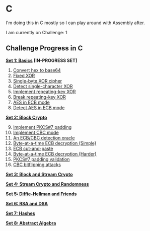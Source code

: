 # C

I'm doing this in C mostly so I can play around with Assembly after.

I am currently on Challenge: 1

## Challenge Progress in C

[**Set 1: Basics**](https://cryptopals.com/sets/1) **[IN-PROGRESS SET]**
1. [Convert hex to base64](https://cryptopals.com/sets/1/challenges/1)
2. [Fixed XOR](https://cryptopals.com/sets/1/challenges/2)
3. [Single-byte XOR cipher](https://cryptopals.com/sets/1/challenges/3)
4. [Detect single-character XOR](https://cryptopals.com/sets/1/challenges/4)
5. [Implement repeating-key XOR](https://cryptopals.com/sets/1/challenges/5)
6. [Break repeating-key XOR](https://cryptopals.com/sets/1/challenges/6)
7. [AES in ECB mode](https://cryptopals.com/sets/1/challenges/7)
8. [Detect AES in ECB mode](https://cryptopals.com/sets/1/challenges/8)

[**Set 2: Block Crypto**](https://cryptopals.com/sets/2)

9. [Implement PKCS#7 padding](https://cryptopals.com/sets/2/challenges/9)
10. [Implement CBC mode](https://cryptopals.com/sets/2/challenges/10)
11. [An ECB/CBC detection oracle](https://cryptopals.com/sets/2/challenges/11)
12. [Byte-at-a-time ECB decryption (Simple)](https://cryptopals.com/sets/2/challenges/12)
13. [ECB cut-and-paste](https://cryptopals.com/sets/2/challenges/13)
14. [Byte-at-a-time ECB decryption (Harder)](https://cryptopals.com/sets/2/challenges/14)
15. [PKCS#7 padding validation](https://cryptopals.com/sets/2/challenges/15)
16. [CBC bitflipping attacks](https://cryptopals.com/sets/2/challenges/16)

[**Set 3: Block and Stream Crypto**](https://cryptopals.com/sets/3)

[**Set 4: Stream Crypto and Randomness**](https://cryptopals.com/sets/4)

[**Set 5: Diffie-Hellman and Friends**](https://cryptopals.com/sets/5)

[**Set 6: RSA and DSA**](https://cryptopals.com/sets/6)

[**Set 7: Hashes**](https://cryptopals.com/sets/7)

[**Set 8: Abstract Algebra**](https://cryptopals.com/sets/8)
